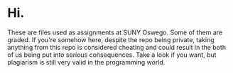 # Hi.
These are files used as assignments at SUNY Oswego. Some of them are graded. If you're somehow here, despite the repo being private, taking anything from this repo is considered cheating and could result in the both of us being put into serious consequences. Take a look if you want, but plagiarism is still very valid in the programming world.
